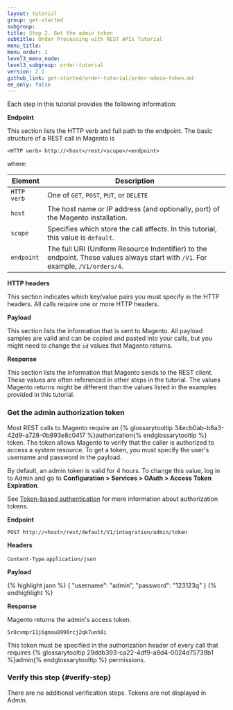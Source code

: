 ```yaml
---
layout: tutorial
group: get-started
subgroup:
title: Step 2. Get the admin token
subtitle: Order Processing with REST APIs Tutorial
menu_title:
menu_order: 2
level3_menu_node:
level3_subgroup: order-tutorial
version: 2.1
github_link: get-started/order-tutorial/order-admin-token.md
ee_only: false
---
```


Each step in this tutorial provides the following information:

**Endpoint**

This section lists the HTTP verb and full path to the endpoint. The basic structure of a REST call in Magento is

`<HTTP verb> http://<host>/rest/<scope>/<endpoint>`

where:

Element | Description
--- | ---
`HTTP verb` | One of `GET`, `POST`, `PUT`, or `DELETE`
`host` | The host name or IP address (and optionally, port) of the Magento installation.
`scope` | Specifies which store the call affects. In this tutorial, this value is `default`.
`endpoint` | The full URI (Uniform Resource Indentifier) to the endpoint. These values always start with `/V1`. For example, `/V1/orders/4`.

**HTTP headers**

This section indicates which key/value pairs you must specify in the HTTP headers. All calls require one or more HTTP headers.

**Payload**

This section lists the information that is sent to Magento. All payload samples are valid and can be copied and pasted into your calls, but you might need to change the `id` values that Magento returns.

**Response**

This section lists the information that Magento sends to the REST client. These values are often referenced in other steps in the tutorial. The values Magento returns might be different than the values listed in the examples provided in this tutorial.

### Get the admin authorization token

Most REST calls to Magento require an {% glossarytooltip 34ecb0ab-b8a3-42d9-a728-0b893e8c0417 %}authorization{% endglossarytooltip %} token. The token allows Magento to verify that the caller is authorized to access a system resource. To get a token, you must specify the user's username and password in the payload.

By default, an admin token is valid for 4 hours. To change this value, log in to Admin and go to **Configuration > Services > OAuth > Access Token Expiration**.

See [Token-based authentication]({{page.baseurl}}get-started/authentication/gs-authentication-token.html) for more information about authorization tokens.

**Endpoint**

`POST http://<host>/rest/default/V1/integration/admin/token`

**Headers**

`Content-Type` `application/json`

**Payload**

{% highlight json %}
{
"username": "admin",
"password": "123123q"
}
{% endhighlight %}

**Response**

Magento returns the admin's access token.

`5r8cvmpr11j6gmau8990rcj2qk7unh8i`

This token must be specified in the authorization header of every call that requires {% glossarytooltip 29ddb393-ca22-4df9-a8d4-0024d75739b1 %}admin{% endglossarytooltip %} permissions.

### Verify this step {#verify-step}

There are no additional verification steps. Tokens are not displayed in Admin.
